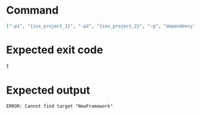 # Command
```json
["-p1", "{ios_project_1}", "-p2", "{ios_project_2}", "-g", "dependency", "-t", "NewFramework", "-v"]
```

# Expected exit code
1

# Expected output
```
ERROR: Cannot find target "NewFramework"

```
